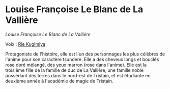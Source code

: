 # Louise Françoise Le Blanc de La Vallière

_Louise Françoise Le Blanc de La Vallière_

Voix : [Rie Kugimiya](https://fr.wikipedia.org/wiki/Rie_Kugimiya)

Protagoniste de l'histoire, elle est l'un des personnages les plus célèbres de l'anime pour son caractère tsundere. Elle a des cheveux longs et bouclés rose doré mélangé, des yeux marron (rose dans l'anime). Elle est la troisième fille de la famille de duc de La Vallière, une famille noble possédant des terres dans le nord-est de Tristain, et est étudiante en deuxième année à l'académie de magie de Tristain.